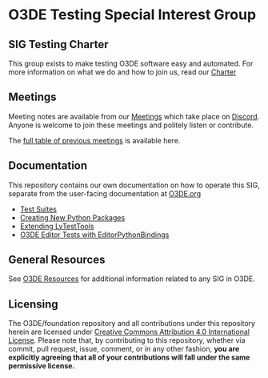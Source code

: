 # O3DE Testing Special Interest Group

## SIG Testing Charter

This group exists to make testing O3DE software easy and automated. For more information on what we do and how to join us, read our [Charter](https://github.com/o3de/sig-testing/blob/main/governance/SIG%20Testing%20Charter.md)

## Meetings

Meeting notes are available from our [Meetings](https://o3de.github.io/sig-testing/meetings/) which take place on [Discord](https://discord.gg/p3padwr58u). Anyone is welcome to join these meetings and politely listen or contribute.

The [full table of previous meetings](https://o3de.github.io/sig-testing/?id=previous-meetings) is available here.

## Documentation

This repository contains our own documentation on how to operate this SIG, separate from the user-facing documentation at [O3DE.org](https://github.com/o3de/o3de.org)

* [Test Suites](https://github.com/o3de/sig-testing/blob/main/test_suites.md)
* [Creating New Python Packages](https://github.com/o3de/sig-testing/blob/main/packages-best-practices.md)
* [Extending LyTestTools](https://github.com/o3de/sig-testing/blob/main/extending-lytesttools.md)
* [O3DE Editor Tests with EditorPythonBindings](https://github.com/o3de/sig-testing/blob/main/editorpythonbindings.md)

## General Resources

See [O3DE Resources](https://github.com/o3de/community) for additional information related to any SIG in O3DE.

## Licensing

The O3DE/foundation repository and all contributions under this repository herein are licensed under [Creative Commons Attribution 4.0 International License](http://creativecommons.org/licenses/by/4.0/). Please note that, by contributing to this repository, whether via commit, pull request, issue, comment, or in any other fashion, **you are explicitly agreeing that all of your contributions will fall under the same permissive license.**
